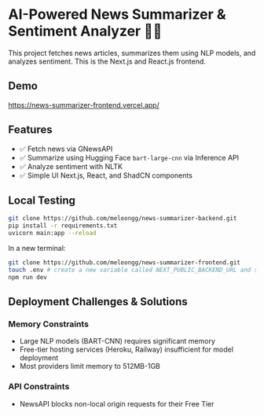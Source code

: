 # AI-Powered News Summarizer & Sentiment Analyzer 📰🤖

This project fetches news articles, summarizes them using NLP models, and analyzes sentiment. This is the Next.js and React.js frontend.

## Demo

https://news-summarizer-frontend.vercel.app/

## Features

- ✅ Fetch news via GNewsAPI
- ✅ Summarize using Hugging Face `bart-large-cnn` via Inference API
- ✅ Analyze sentiment with NLTK
- ✅ Simple UI Next.js, React, and ShadCN components

## Local Testing

```bash
git clone https://github.com/meleongg/news-summarizer-backend.git
pip install -r requirements.txt
uvicorn main:app --reload
```

In a new terminal:

```bash
git clone https://github.com/meleongg/news-summarizer-frontend.git
touch .env # create a new variable called NEXT_PUBLIC_BACKEND_URL and set it to your localhost backend endpoint
npm run dev
```

## Deployment Challenges & Solutions

### Memory Constraints

- Large NLP models (BART-CNN) requires significant memory
- Free-tier hosting services (Heroku, Railway) insufficient for model deployment
- Most providers limit memory to 512MB-1GB

### API Constraints

- NewsAPI blocks non-local origin requests for their Free Tier

